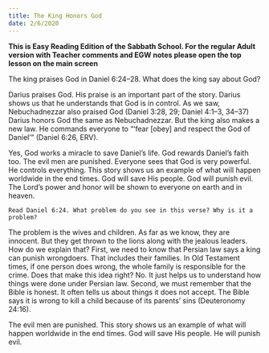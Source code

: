 ```yaml
---
title: The King Honors God
date: 2/6/2020
---
```


 **This is Easy Reading Edition of the Sabbath School. For the regular Adult version with Teacher comments and EGW notes please open the top lesson on the main screen** 

The king praises God in Daniel 6:24–28. What does the king say about God?

Darius praises God. His praise is an important part of the story. Darius shows us that he understands that God is in control. As we saw, Nebuchadnezzar also praised God (Daniel 3:28, 29; Daniel 4:1–3, 34–37) Darius honors God the same as Nebuchadnezzar. But the king also makes a new law. He commands everyone to “‘fear [obey] and respect the God of Daniel’” (Daniel 6:26, ERV).

Yes, God works a miracle to save Daniel’s life. God rewards Daniel’s faith too. The evil men are punished. Everyone sees that God is very powerful. He controls everything. This story shows us an example of what will happen worldwide in the end times. God will save His people. God will punish evil. The Lord’s power and honor will be shown to everyone on earth and in heaven.

`Read Daniel 6:24. What problem do you see in this verse? Why is it a problem?`

The problem is the wives and children. As far as we know, they are innocent. But they get thrown to the lions along with the jealous leaders. How do we explain that? First, we need to know that Persian law says a king can punish wrongdoers. That includes their families. In Old Testament times, if one person does wrong, the whole family is responsible for the crime. Does that make this idea right? No. It just helps us to understand how things were done under Persian law. Second, we must remember that the Bible is honest. It often tells us about things it does not accept. The Bible says it is wrong to kill a child because of its parents’ sins (Deuteronomy 24:16).

The evil men are punished. This story shows us an example of what will happen worldwide in the end times. God will save His people. He will punish evil.
